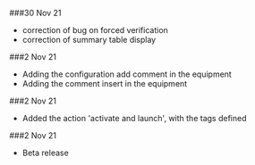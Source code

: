 ###30 Nov 21
  * correction of bug on forced verification
  * correction of summary table display


###2 Nov 21 
  * Adding the configuration add comment in the equipment
  * Adding the comment insert in the equipment
  
###2 Nov 21 
  * Added the action 'activate and launch', with the tags defined

###2 Nov 21 
  * Beta release
